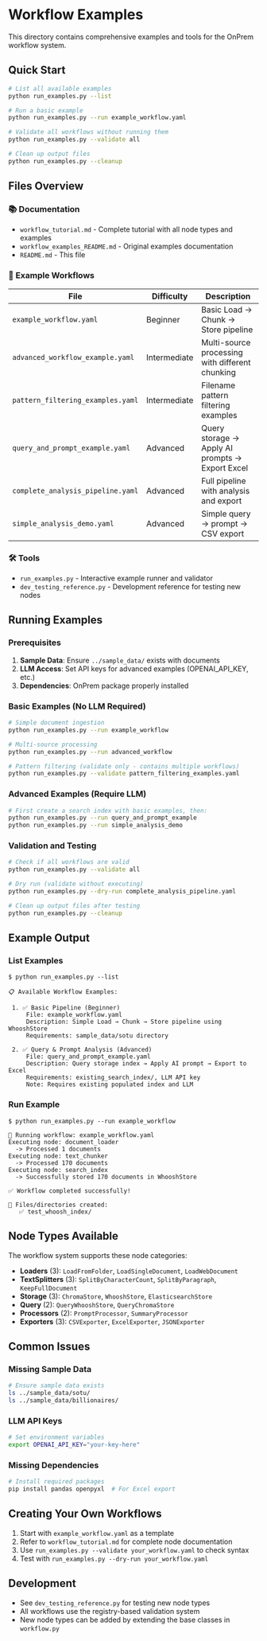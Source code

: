 # Workflow Examples

This directory contains comprehensive examples and tools for the OnPrem workflow system.

## Quick Start

```bash
# List all available examples
python run_examples.py --list

# Run a basic example
python run_examples.py --run example_workflow.yaml

# Validate all workflows without running them
python run_examples.py --validate all

# Clean up output files
python run_examples.py --cleanup
```

## Files Overview

### 📚 Documentation
- `workflow_tutorial.md` - Complete tutorial with all node types and examples
- `workflow_examples_README.md` - Original examples documentation  
- `README.md` - This file

### 🚀 Example Workflows

| File | Difficulty | Description |
|------|------------|-------------|
| `example_workflow.yaml` | Beginner | Basic Load → Chunk → Store pipeline |
| `advanced_workflow_example.yaml` | Intermediate | Multi-source processing with different chunking |
| `pattern_filtering_examples.yaml` | Intermediate | Filename pattern filtering examples |
| `query_and_prompt_example.yaml` | Advanced | Query storage → Apply AI prompts → Export Excel |
| `complete_analysis_pipeline.yaml` | Advanced | Full pipeline with analysis and export |
| `simple_analysis_demo.yaml` | Advanced | Simple query → prompt → CSV export |

### 🛠️ Tools
- `run_examples.py` - Interactive example runner and validator
- `dev_testing_reference.py` - Development reference for testing new nodes

## Running Examples

### Prerequisites

1. **Sample Data**: Ensure `../sample_data/` exists with documents
2. **LLM Access**: Set API keys for advanced examples (OPENAI_API_KEY, etc.)
3. **Dependencies**: OnPrem package properly installed

### Basic Examples (No LLM Required)

```bash
# Simple document ingestion
python run_examples.py --run example_workflow

# Multi-source processing  
python run_examples.py --run advanced_workflow

# Pattern filtering (validate only - contains multiple workflows)
python run_examples.py --validate pattern_filtering_examples.yaml
```

### Advanced Examples (Require LLM)

```bash
# First create a search index with basic examples, then:
python run_examples.py --run query_and_prompt_example
python run_examples.py --run simple_analysis_demo
```

### Validation and Testing

```bash
# Check if all workflows are valid
python run_examples.py --validate all

# Dry run (validate without executing)  
python run_examples.py --dry-run complete_analysis_pipeline.yaml

# Clean up output files after testing
python run_examples.py --cleanup
```

## Example Output

### List Examples
```
$ python run_examples.py --list

📋 Available Workflow Examples:

 1. ✅ Basic Pipeline (Beginner)
     File: example_workflow.yaml
     Description: Simple Load → Chunk → Store pipeline using WhooshStore
     Requirements: sample_data/sotu directory

 2. ✅ Query & Prompt Analysis (Advanced)  
     File: query_and_prompt_example.yaml
     Description: Query storage index → Apply AI prompt → Export to Excel
     Requirements: existing_search_index/, LLM API key
     Note: Requires existing populated index and LLM
```

### Run Example
```
$ python run_examples.py --run example_workflow

🚀 Running workflow: example_workflow.yaml
Executing node: document_loader
  -> Processed 1 documents
Executing node: text_chunker  
  -> Processed 170 documents
Executing node: search_index
  -> Successfully stored 170 documents in WhooshStore

✅ Workflow completed successfully!

📁 Files/directories created:
   ✅ test_whoosh_index/
```

## Node Types Available

The workflow system supports these node categories:

- **Loaders** (3): `LoadFromFolder`, `LoadSingleDocument`, `LoadWebDocument`
- **TextSplitters** (3): `SplitByCharacterCount`, `SplitByParagraph`, `KeepFullDocument`  
- **Storage** (3): `ChromaStore`, `WhooshStore`, `ElasticsearchStore`
- **Query** (2): `QueryWhooshStore`, `QueryChromaStore`
- **Processors** (2): `PromptProcessor`, `SummaryProcessor`
- **Exporters** (3): `CSVExporter`, `ExcelExporter`, `JSONExporter`

## Common Issues

### Missing Sample Data
```bash
# Ensure sample data exists
ls ../sample_data/sotu/
ls ../sample_data/billionaires/
```

### LLM API Keys
```bash
# Set environment variables
export OPENAI_API_KEY="your-key-here"
```

### Missing Dependencies
```bash
# Install required packages
pip install pandas openpyxl  # For Excel export
```

## Creating Your Own Workflows

1. Start with `example_workflow.yaml` as a template
2. Refer to `workflow_tutorial.md` for complete node documentation
3. Use `run_examples.py --validate your_workflow.yaml` to check syntax
4. Test with `run_examples.py --dry-run your_workflow.yaml`

## Development

- See `dev_testing_reference.py` for testing new node types
- All workflows use the registry-based validation system
- New node types can be added by extending the base classes in `workflow.py`